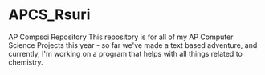 # APCS_Rsuri
AP Compsci Repository
This repository is for all of my AP Computer Science Projects this year - so far we've made a text based adventure, and currently, I'm working on a program that helps with all things related to chemistry.
